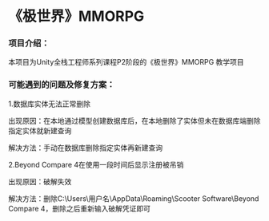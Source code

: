 # 《极世界》MMORPG

### 项目介绍：

本项目为Unity全栈工程师系列课程P2阶段的《极世界》MMORPG 教学项目

### 可能遇到的问题及修复方案：

1.数据库实体无法正常删除

出现原因：在本地通过模型创建数据库后，在本地删除了实体但未在数据库端删除指定实体就新建查询

解决方法：手动在数据库删除指定实体再新建查询

2.Beyond Compare 4在使用一段时间后显示注册被吊销

出现原因：破解失效

解决方法：删除C:\Users\用户名\AppData\Roaming\Scooter Software\Beyond Compare 4，删除之后重新输入破解凭证即可